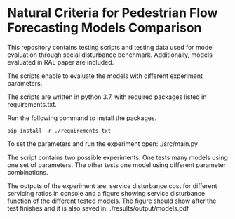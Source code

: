 # Natural  Criteria  for  Pedestrian  Flow  Forecasting  Models  Comparison

This repository contains testing scripts and testing data used for model evaluation through social disturbance benchmark. Additionally, models evaluated in RAL paper are included.

The scripts enable to evaluate the models with different experiment parameters.

The scripts are written in python 3.7, with required packages listed in requirements.txt.

Run the following command to install the packages.

```
pip install -r ./requirements.txt
```

To set the parameters and run the experiment open: ./src/main.py 

The script contains two possible experiments. One tests many models using one set of parameters. The other tests one model using different parameter combinations.

The outputs of the experiment are: service disturbance cost for different servicing ratios in console and a figure showing service disturbance function of the different tested models. The figure should show after the test finishes and it is also saved in: ./results/output/models.pdf